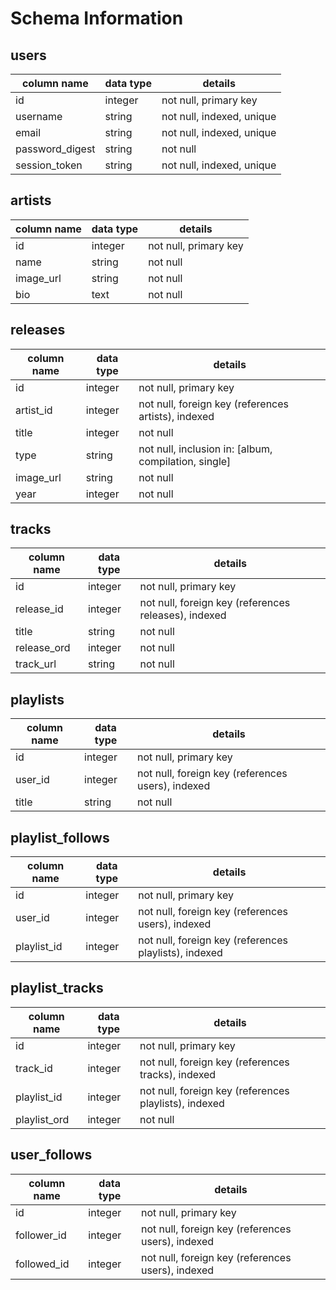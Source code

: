 # Schema Information

## users
column name     | data type | details
----------------|-----------|-----------------------
id              | integer   | not null, primary key
username        | string    | not null, indexed, unique
email           | string    | not null, indexed, unique
password_digest | string    | not null
session_token   | string    | not null, indexed, unique

## artists
column name | data type | details
------------|-----------|-----------------------
id          | integer   | not null, primary key
name        | string    | not null
image_url   | string    | not null
bio         | text      | not null

## releases
column name | data type | details
------------|-----------|-----------------------
id          | integer   | not null, primary key
artist_id   | integer   | not null, foreign key (references artists), indexed
title       | integer   | not null
type        | string    | not null, inclusion in: [album, compilation, single]
image_url   | string    | not null
year        | integer   | not null

## tracks
column name | data type | details
------------|-----------|-----------------------
id          | integer   | not null, primary key
release_id  | integer   | not null, foreign key (references releases), indexed
title       | string    | not null
release_ord | integer   | not null
track_url   | string    | not null

## playlists
column name | data type | details
------------|-----------|-----------------------
id          | integer   | not null, primary key
user_id     | integer   | not null, foreign key (references users), indexed
title       | string    | not null

## playlist_follows
column name | data type | details
------------|-----------|-----------------------
id          | integer   | not null, primary key
user_id     | integer   | not null, foreign key (references users), indexed
playlist_id | integer   | not null, foreign key (references playlists), indexed

## playlist_tracks
column name | data type | details
------------|-----------|-----------------------
id          | integer   | not null, primary key
track_id    | integer   | not null, foreign key (references tracks), indexed
playlist_id | integer   | not null, foreign key (references playlists), indexed
playlist_ord| integer   | not null

## user_follows
column name | data type | details
------------|-----------|-----------------------
id          | integer   | not null, primary key
follower_id | integer   | not null, foreign key (references users), indexed
followed_id | integer   | not null, foreign key (references users), indexed
